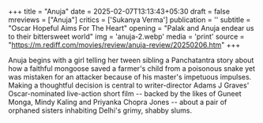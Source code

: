 +++
title = "Anuja"
date = 2025-02-07T13:13:43+05:30
draft = false
mreviews = ["Anuja"]
critics = ['Sukanya Verma']
publication = ''
subtitle = "Oscar Hopeful Aims For The Heart"
opening = "Palak and Anuja endear us to their bittersweet world"
img = 'anuja-2.webp'
media = 'print'
source = "https://m.rediff.com/movies/review/anuja-review/20250206.htm"
+++

Anuja begins with a girl telling her tween sibling a Panchatantra story about how a faithful mongoose saved a farmer's child from a poisonous snake yet was mistaken for an attacker because of his master's impetuous impulses. Making a thoughtful decision is central to writer-director Adams J Graves' Oscar-nominated live-action short film -- backed by the likes of Guneet Monga, Mindy Kaling and Priyanka Chopra Jones -- about a pair of orphaned sisters inhabiting Delhi's grimy, shabby slums.
